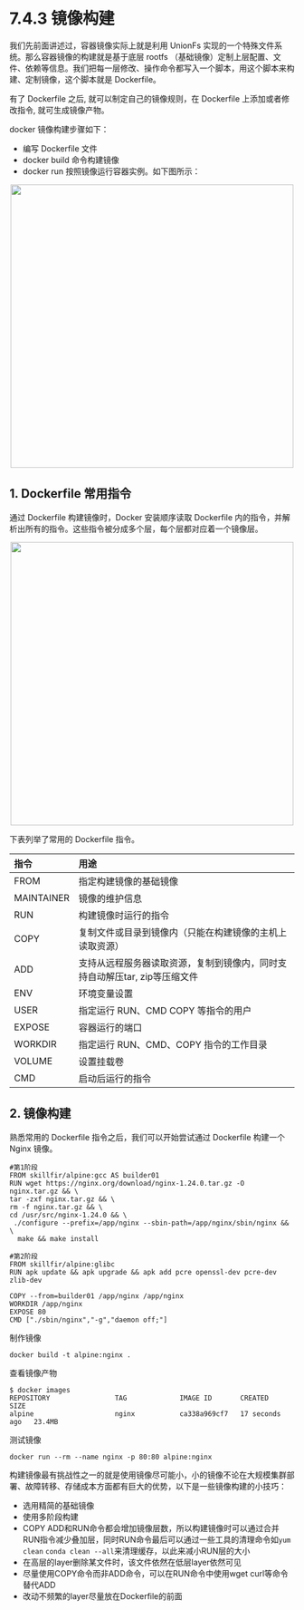 # 7.4.3 镜像构建

我们先前面讲述过，容器镜像实际上就是利用 UnionFs 实现的一个特殊文件系统。那么容器镜像的构建就是基于底层 rootfs （基础镜像）定制上层配置、文件、依赖等信息。我们把每一层修改、操作命令都写入一个脚本，用这个脚本来构建、定制镜像，这个脚本就是 Dockerfile。

有了 Dockerfile 之后, 就可以制定自己的镜像规则，在 Dockerfile 上添加或者修改指令, 就可生成镜像产物。

docker 镜像构建步骤如下：

- 编写 Dockerfile 文件 
- docker build 命令构建镜像 
- docker run 按照镜像运行容器实例。如下图所示：

<div  align="center">
	<img src="../assets/dockerfile.png" width = "500"  align=center />
</div>


## 1. Dockerfile 常用指令

通过 Dockerfile 构建镜像时，Docker 安装顺序读取 Dockerfile 内的指令，并解析出所有的指令。这些指令被分成多个层，每个层都对应着一个镜像层。

<div  align="center">
	<img src="../assets/docker-image.png" width = "500"  align=center />
</div>


下表列举了常用的 Dockerfile 指令。

|指令| 用途                                        |
|:--|:------------------------------------------|
|FROM| 指定构建镜像的基础镜像                               |
|MAINTAINER| 镜像的维护信息                                   |
|RUN | 构建镜像时运行的指令                                |
|COPY| 复制文件或目录到镜像内（只能在构建镜像的主机上读取资源）              |
|ADD| 支持从远程服务器读取资源，复制到镜像内，同时支持自动解压tar, zip等压缩文件 |
|ENV| 环境变量设置                                    |
|USER| 指定运行 RUN、CMD COPY 等指令的用户                  |
|EXPOSE| 容器运行的端口                                   |
|WORKDIR| 指定运行 RUN、CMD、COPY 指令的工作目录                 |
|VOLUME| 设置挂载卷                                     |
|CMD| 启动后运行的指令                                  |



## 2. 镜像构建

熟悉常用的 Dockerfile 指令之后，我们可以开始尝试通过 Dockerfile 构建一个 Nginx 镜像。

```
#第1阶段
FROM skillfir/alpine:gcc AS builder01
RUN wget https://nginx.org/download/nginx-1.24.0.tar.gz -O nginx.tar.gz && \
tar -zxf nginx.tar.gz && \
rm -f nginx.tar.gz && \
cd /usr/src/nginx-1.24.0 && \
 ./configure --prefix=/app/nginx --sbin-path=/app/nginx/sbin/nginx && \
  make && make install
  
#第2阶段
FROM skillfir/alpine:glibc
RUN apk update && apk upgrade && apk add pcre openssl-dev pcre-dev zlib-dev 

COPY --from=builder01 /app/nginx /app/nginx
WORKDIR /app/nginx
EXPOSE 80
CMD ["./sbin/nginx","-g","daemon off;"]
```
制作镜像
```
docker build -t alpine:nginx .
```
查看镜像产物
```
$ docker images 
REPOSITORY                TAG             IMAGE ID       CREATED          SIZE
alpine                    nginx           ca338a969cf7   17 seconds ago   23.4MB
```

测试镜像
```
docker run --rm --name nginx -p 80:80 alpine:nginx
```

构建镜像最有挑战性之一的就是使用镜像尽可能小，小的镜像不论在大规模集群部署、故障转移、存储成本方面都有巨大的优势，以下是一些镜像构建的小技巧：
* 选用精简的基础镜像
* 使用多阶段构建
* COPY ADD和RUN命令都会增加镜像层数，所以构建镜像时可以通过合并RUN指令减少叠加层，同时RUN命令最后可以通过一些工具的清理命令如`yum clean` `conda clean --all`来清理缓存，以此来减小RUN层的大小
* 在高层的layer删除某文件时，该文件依然在低层layer依然可见
* 尽量使用COPY命令而非ADD命令，可以在RUN命令中使用wget curl等命令替代ADD
* 改动不频繁的layer尽量放在Dockerfile的前面
